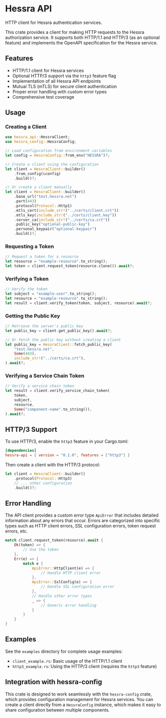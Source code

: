 # Hessra API

HTTP client for Hessra authentication services.

This crate provides a client for making HTTP requests to the Hessra authorization service. It supports both HTTP/1.1 and HTTP/3 (as an optional feature) and implements the OpenAPI specification for the Hessra service.

## Features

- HTTP/1.1 client for Hessra services
- Optional HTTP/3 support via the `http3` feature flag
- Implementation of all Hessra API endpoints
- Mutual TLS (mTLS) for secure client authentication
- Proper error handling with custom error types
- Comprehensive test coverage

## Usage

### Creating a Client

```rust
use hessra_api::HessraClient;
use hessra_config::HessraConfig;

// Load configuration from environment variables
let config = HessraConfig::from_env("HESSRA")?;

// Create a client using the configuration
let client = HessraClient::builder()
    .from_config(&config)
    .build()?;

// Or create a client manually
let client = HessraClient::builder()
    .base_url("test.hessra.net")
    .port(443)
    .protocol(Protocol::Http1)
    .mtls_cert(include_str!("../certs/client.crt"))
    .mtls_key(include_str!("../certs/client.key"))
    .server_ca(include_str!("../certs/ca.crt"))
    .public_key("optional-public-key")
    .personal_keypair("optional-keypair")
    .build()?;
```

### Requesting a Token

```rust
// Request a token for a resource
let resource = "example-resource".to_string();
let token = client.request_token(resource.clone()).await?;
```

### Verifying a Token

```rust
// Verify the token
let subject = "example-user".to_string();
let resource = "example-resource".to_string();
let result = client.verify_token(token, subject, resource).await?;
```

### Getting the Public Key

```rust
// Retrieve the server's public key
let public_key = client.get_public_key().await?;

// Or fetch the public key without creating a client
let public_key = HessraClient::fetch_public_key(
    "test.hessra.net",
    Some(443),
    include_str!("../certs/ca.crt"),
).await?;
```

### Verifying a Service Chain Token

```rust
// Verify a service chain token
let result = client.verify_service_chain_token(
    token,
    subject,
    resource,
    Some("component-name".to_string()),
).await?;
```

## HTTP/3 Support

To use HTTP/3, enable the `http3` feature in your Cargo.toml:

```toml
[dependencies]
hessra-api = { version = "0.1.0", features = ["http3"] }
```

Then create a client with the HTTP/3 protocol:

```rust
let client = HessraClient::builder()
    .protocol(Protocol::Http3)
    // ... other configuration
    .build()?;
```

## Error Handling

The API client provides a custom error type `ApiError` that includes detailed information about any errors that occur. Errors are categorized into specific types such as HTTP client errors, SSL configuration errors, token request errors, etc.

```rust
match client.request_token(resource).await {
    Ok(token) => {
        // Use the token
    },
    Err(e) => {
        match e {
            ApiError::HttpClient(e) => {
                // Handle HTTP client error
            },
            ApiError::SslConfig(e) => {
                // Handle SSL configuration error
            },
            // Handle other error types
            _ => {
                // Generic error handling
            }
        }
    }
}
```

## Examples

See the `examples` directory for complete usage examples:

- `client_example.rs`: Basic usage of the HTTP/1.1 client
- `http3_example.rs`: Using the HTTP/3 client (requires the `http3` feature)

## Integration with hessra-config

This crate is designed to work seamlessly with the `hessra-config` crate, which provides configuration management for Hessra services. You can create a client directly from a `HessraConfig` instance, which makes it easy to share configuration between multiple components.
